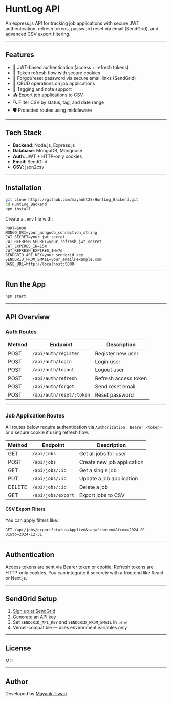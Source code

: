 # HuntLog API

An express.js API for tracking job applications with secure JWT authentication, refresh tokens, password reset via email (SendGrid), and advanced CSV export filtering.

---

## Features

- 🔐 JWT-based authentication (access + refresh tokens)
- 🔄 Token refresh flow with secure cookies
- 🧾 Forgot/reset password via secure email links (SendGrid)
- 📝 CRUD operations on job applications
- 🧃 Tagging and note support
- 📤 Export job applications to CSV
- 🔍 Filter CSV by status, tag, and date range
- 🛡️ Protected routes using middleware

---

## Tech Stack

- **Backend**: Node.js, Express.js
- **Database**: MongoDB, Mongoose
- **Auth**: JWT + HTTP-only cookies
- **Email**: SendGrid
- **CSV**: json2csv

---

## Installation

```bash
git clone https://github.com/mayankt28/HuntLog_Backend.git
cd HuntLog_Backend
npm install
````

Create a `.env` file with:

```env
PORT=5000
MONGO_URI=your_mongodb_connection_string
JWT_SECRET=your_jwt_secret
JWT_REFRESH_SECRET=your_refresh_jwt_secret
JWT_EXPIRES_IN=15m
JWT_REFRESH_EXPIRES_IN=7d
SENDGRID_API_KEY=your_sendgrid_key
SENDGRID_FROM_EMAIL=your_email@example.com
BASE_URL=http://localhost:5000
```

---

## Run the App

```bash
npm start
```

---

## API Overview

### Auth Routes

| Method | Endpoint                 | Description          |
| ------ | ------------------------ | -------------------- |
| POST   | `/api/auth/register`     | Register new user    |
| POST   | `/api/auth/login`        | Login user           |
| POST   | `/api/auth/logout`       | Logout user          |
| POST   | `/api/auth/refresh`      | Refresh access token |
| POST   | `/api/auth/forgot`       | Send reset email     |
| POST   | `/api/auth/reset/:token` | Reset password       |

---

### Job Application Routes

All routes below require authentication via `Authorization: Bearer <token>` or a secure cookie if using refresh flow.

| Method | Endpoint           | Description                |
| ------ | ------------------ | -------------------------- |
| GET    | `/api/jobs`        | Get all jobs for user      |
| POST   | `/api/jobs`        | Create new job application |
| GET    | `/api/jobs/:id`    | Get a single job           |
| PUT    | `/api/jobs/:id`    | Update a job application   |
| DELETE | `/api/jobs/:id`    | Delete a job               |
| GET    | `/api/jobs/export` | Export jobs to CSV         |

#### CSV Export Filters

You can apply filters like:

```http
GET /api/jobs/export?status=Applied&tag=frontend&from=2024-01-01&to=2024-12-31
```

---

## Authentication

Access tokens are sent via Bearer token or cookie. Refresh tokens are HTTP-only cookies. You can integrate it securely with a frontend like React or Next.js.

---

## SendGrid Setup

1. [Sign up at SendGrid](https://sendgrid.com/)
2. Generate an API key
3. Set `SENDGRID_API_KEY` and `SENDGRID_FROM_EMAIL` in `.env`
4. Vercel-compatible — uses environment variables only

---

## License

MIT

---

## Author

Developed by [Mayank Tiwari](https://github.com/mayankt28)